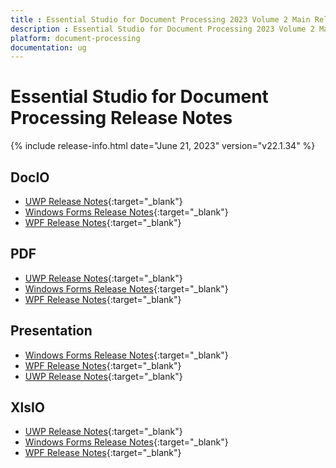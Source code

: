 ```yaml
---
title : Essential Studio for Document Processing 2023 Volume 2 Main Release Release Notes  
description : Essential Studio for Document Processing 2023 Volume 2 Main Release Release Notes  
platform: document-processing
documentation: ug
---
```


# Essential Studio for Document Processing  Release Notes  

{% include release-info.html date="June 21, 2023" version="v22.1.34" %} 

## DocIO

* [UWP Release Notes](/uwp/release-notes/v22.1.34#docio){:target="_blank"}
* [Windows Forms Release Notes](/windowsforms/release-notes/v22.1.34#docio){:target="_blank"}
* [WPF Release Notes](/wpf/release-notes/v22.1.34#docio){:target="_blank"}


## PDF

* [UWP Release Notes](/uwp/release-notes/v22.1.34#pdf){:target="_blank"}
* [Windows Forms Release Notes](/windowsforms/release-notes/v22.1.34#pdf){:target="_blank"}
* [WPF Release Notes](/wpf/release-notes/v22.1.34#pdf){:target="_blank"}


## Presentation

* [Windows Forms Release Notes](/windowsforms/release-notes/v22.1.34#presentation){:target="_blank"}
* [WPF Release Notes](/wpf/release-notes/v22.1.34#presentation){:target="_blank"}
* [UWP Release Notes](/uwp/release-notes/v22.1.34#presentation){:target="_blank"}


## XlsIO

* [UWP Release Notes](/uwp/release-notes/v22.1.34#xlsio){:target="_blank"}
* [Windows Forms Release Notes](/windowsforms/release-notes/v22.1.34#xlsio){:target="_blank"}
* [WPF Release Notes](/wpf/release-notes/v22.1.34#xlsio){:target="_blank"}